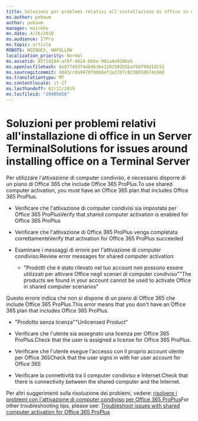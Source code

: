 ```yaml
---
title: Soluzioni per problemi relativi all'installazione di office in un Server Terminal
ms.author: pebaum
author: pebaum
manager: mnirkhe
ms.date: 4/26/2018
ms.audience: ITPro
ms.topic: article
ROBOTS: NOINDEX, NOFOLLOW
localization_priority: Normal
ms.assetid: 85f24284-af6f-4624-b6be-901a4a9206eb
ms.openlocfilehash: 6e877493f44b4636e1293582b5baf6bf98d1d251
ms.sourcegitcommit: dd43cc0a9470f98b8ef2a3787c823801d674c666
ms.translationtype: MT
ms.contentlocale: it-IT
ms.lasthandoff: 02/12/2019
ms.locfileid: "29905656"
---
```

# <a name="solutions-for-issues-around-installing-office-on-a-terminal-server"></a><span data-ttu-id="3c052-102">Soluzioni per problemi relativi all'installazione di office in un Server Terminal</span><span class="sxs-lookup"><span data-stu-id="3c052-102">Solutions for issues around installing office on a Terminal Server</span></span>

<span data-ttu-id="3c052-103">Per utilizzare l'attivazione di computer condiviso, è necessario disporre di un piano di Office 365 che include Office 365 ProPlus.</span><span class="sxs-lookup"><span data-stu-id="3c052-103">To use shared computer activation, you must have an Office 365 plan that includes Office 365 ProPlus.</span></span>
  
- <span data-ttu-id="3c052-104">Verificare che l'attivazione di computer condivisi sia impostata per Office 365 ProPlus</span><span class="sxs-lookup"><span data-stu-id="3c052-104">Verify that shared computer activation is enabled for Office 365 ProPlus</span></span>
    
- <span data-ttu-id="3c052-105">Verificare che l'attivazione di Office 365 ProPlus venga completata correttamente</span><span class="sxs-lookup"><span data-stu-id="3c052-105">Verify that activation for Office 365 ProPlus succeeded</span></span>
    
- <span data-ttu-id="3c052-106">Esaminare i messaggi di errore per l'attivazione di computer condiviso:</span><span class="sxs-lookup"><span data-stu-id="3c052-106">Review error messages for shared computer activation:</span></span>
    
  - <span data-ttu-id="3c052-107">"Prodotti che è stato rilevato nel tuo account non possono essere utilizzati per attivare Office negli scenari di computer condiviso"</span><span class="sxs-lookup"><span data-stu-id="3c052-107">"The products we found in your account cannot be used to activate Office in shared computer scenarios"</span></span>
  
<span data-ttu-id="3c052-108">Questo errore indica che non si dispone di un piano di Office 365 che include Office 365 ProPlus.</span><span class="sxs-lookup"><span data-stu-id="3c052-108">This error means that you don't have an Office 365 plan that includes Office 365 ProPlus.</span></span>
    
  - <span data-ttu-id="3c052-109">"Prodotto senza licenza"</span><span class="sxs-lookup"><span data-stu-id="3c052-109">"Unlicensed Product"</span></span>
    
  - <span data-ttu-id="3c052-110">Verificare che l'utente sia assegnato una licenza per Office 365 ProPlus.</span><span class="sxs-lookup"><span data-stu-id="3c052-110">Check that the user is assigned a license for Office 365 ProPlus.</span></span>
    
  - <span data-ttu-id="3c052-111">Verificare che l'utente esegue l'accesso con il proprio account utente per Office 365</span><span class="sxs-lookup"><span data-stu-id="3c052-111">Check that the user signs in with her user account for Office 365</span></span>
    
  - <span data-ttu-id="3c052-112">Verificare la connettività tra il computer condiviso e Internet.</span><span class="sxs-lookup"><span data-stu-id="3c052-112">Check that there is connectivity between the shared computer and the Internet.</span></span>
    
<span data-ttu-id="3c052-113">Per altri suggerimenti sulla risoluzione dei problemi, vedere: [risolvere i problemi con l'attivazione di computer condiviso per Office 365 ProPlus](https://docs.microsoft.com/DeployOffice/troubleshoot-issues-with-shared-computer-activation-for-office-365-proplus)</span><span class="sxs-lookup"><span data-stu-id="3c052-113">For other troubleshooting tips, please see: [Troubleshoot issues with shared computer activation for Office 365 ProPlus](https://docs.microsoft.com/DeployOffice/troubleshoot-issues-with-shared-computer-activation-for-office-365-proplus)</span></span>
  

